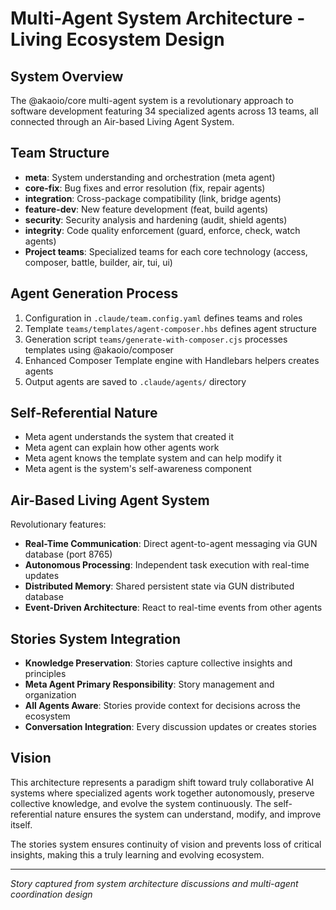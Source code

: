 # Multi-Agent System Architecture - Living Ecosystem Design

## System Overview
The @akaoio/core multi-agent system is a revolutionary approach to software development featuring 34 specialized agents across 13 teams, all connected through an Air-based Living Agent System.

## Team Structure
- **meta**: System understanding and orchestration (meta agent)
- **core-fix**: Bug fixes and error resolution (fix, repair agents)
- **integration**: Cross-package compatibility (link, bridge agents)
- **feature-dev**: New feature development (feat, build agents)
- **security**: Security analysis and hardening (audit, shield agents)
- **integrity**: Code quality enforcement (guard, enforce, check, watch agents)
- **Project teams**: Specialized teams for each core technology (access, composer, battle, builder, air, tui, ui)

## Agent Generation Process
1. Configuration in `.claude/team.config.yaml` defines teams and roles
2. Template `teams/templates/agent-composer.hbs` defines agent structure
3. Generation script `teams/generate-with-composer.cjs` processes templates using @akaoio/composer
4. Enhanced Composer Template engine with Handlebars helpers creates agents
5. Output agents are saved to `.claude/agents/` directory

## Self-Referential Nature
- Meta agent understands the system that created it
- Meta agent can explain how other agents work
- Meta agent knows the template system and can help modify it
- Meta agent is the system's self-awareness component

## Air-Based Living Agent System
Revolutionary features:
- **Real-Time Communication**: Direct agent-to-agent messaging via GUN database (port 8765)
- **Autonomous Processing**: Independent task execution with real-time updates
- **Distributed Memory**: Shared persistent state via GUN distributed database
- **Event-Driven Architecture**: React to real-time events from other agents

## Stories System Integration
- **Knowledge Preservation**: Stories capture collective insights and principles
- **Meta Agent Primary Responsibility**: Story management and organization
- **All Agents Aware**: Stories provide context for decisions across the ecosystem
- **Conversation Integration**: Every discussion updates or creates stories

## Vision
This architecture represents a paradigm shift toward truly collaborative AI systems where specialized agents work together autonomously, preserve collective knowledge, and evolve the system continuously. The self-referential nature ensures the system can understand, modify, and improve itself.

The stories system ensures continuity of vision and prevents loss of critical insights, making this a truly learning and evolving ecosystem.

---
*Story captured from system architecture discussions and multi-agent coordination design*
